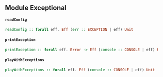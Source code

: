 ## Module Exceptional

#### `readConfig`

``` purescript
readConfig :: forall eff. Eff (err :: EXCEPTION | eff) Unit
```

#### `printException`

``` purescript
printException :: forall eff. Error -> Eff (console :: CONSOLE | eff) Unit
```

#### `playWithExceptions`

``` purescript
playWithExceptions :: forall eff. Eff (console :: CONSOLE | eff) Unit
```


